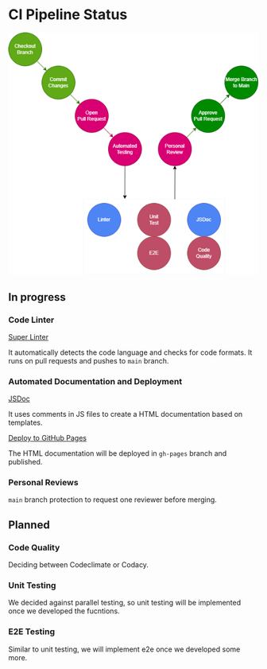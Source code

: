 # CI Pipeline Status
![diagram](phase1.drawio.png)

## In progress
### Code Linter
[Super Linter](https://github.com/marketplace/actions/super-linter)

It automatically detects the code language and checks for code formats.
It runs on pull requests and pushes to `main` branch.

### Automated Documentation and Deployment
[JSDoc](https://github.com/marketplace/actions/jsdoc-action)

It uses comments in JS files to create a HTML documentation based on templates.

[Deploy to GitHub Pages](https://github.com/marketplace/actions/deploy-to-github-pages)

The HTML documentation will be deployed in `gh-pages` branch and published.

### Personal Reviews
`main` branch protection to request one reviewer before merging.

## Planned

### Code Quality
Deciding between Codeclimate or Codacy.

### Unit Testing
We decided against parallel testing, so unit testing will be implemented once we developed the fucntions.

### E2E Testing
Similar to unit testing, we will implement e2e once we developed some more.

